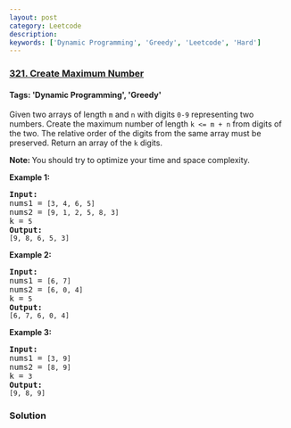 ```yaml
---
layout: post
category: Leetcode
description: 
keywords: ['Dynamic Programming', 'Greedy', 'Leetcode', 'Hard']
---
```

### [321. Create Maximum Number](https://leetcode.com/problems/create-maximum-number)

#### Tags: 'Dynamic Programming', 'Greedy'

<div class="content__u3I1 question-content__JfgR"><div><p>Given two arrays of length <code>m</code> and <code>n</code> with digits <code>0-9</code> representing two numbers. Create the maximum number of length <code>k &lt;= m + n</code> from digits of the two. The relative order of the digits from the same array must be preserved. Return an array of the <code>k</code> digits.</p>
<p><strong>Note: </strong>You should try to optimize your time and space complexity.</p>
<p><b>Example 1:</b></p>
<pre><strong>Input:</strong>
nums1 = <code>[3, 4, 6, 5]</code>
nums2 = <code>[9, 1, 2, 5, 8, 3]</code>
k = <code>5</code>
<strong>Output:</strong>
<code>[9, 8, 6, 5, 3]</code></pre>
<p><b>Example 2:</b></p>
<pre><strong>Input:</strong>
nums1 = <code>[6, 7]</code>
nums2 = <code>[6, 0, 4]</code>
k = <code>5</code>
<strong>Output:</strong>
<code>[6, 7, 6, 0, 4]</code></pre>
<p><b>Example 3:</b></p>
<pre><strong>Input:</strong>
nums1 = <code>[3, 9]</code>
nums2 = <code>[8, 9]</code>
k = <code>3</code>
<strong>Output:</strong>
<code>[9, 8, 9]</code>
</pre></div></div>

### Solution
